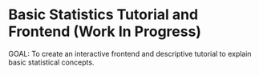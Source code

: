 # Basic Statistics Tutorial and Frontend (Work In Progress)
GOAL: To create an interactive frontend and descriptive tutorial to explain basic statistical concepts.

